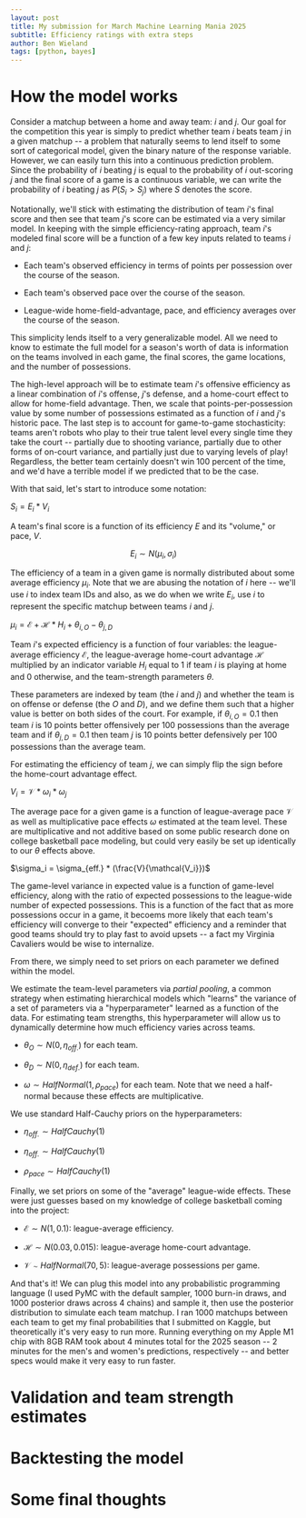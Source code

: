 ```yaml
---
layout: post
title: My submission for March Machine Learning Mania 2025
subtitle: Efficiency ratings with extra steps
author: Ben Wieland
tags: [python, bayes]
---
```


# How the model works

Consider a matchup between a home and away team: $i$ and $j$. Our goal for the competition this year is simply to predict whether team $i$ beats team $j$ in a given matchup -- a problem that naturally seems to lend itself to some sort of categorical model, given the binary nature of the response variable. However, we can easily turn this into a continuous prediction problem. Since the probability of $i$ beating $j$ is equal to the probability of $i$ out-scoring $j$ and the final score of a game is a continuous variable, we can write the probability of $i$ beating $j$ as $P(S_i > S_j)$ where $S$ denotes the score.

Notationally, we'll stick with estimating the distribution of team $i$'s final score and then see that team $j$'s score can be estimated via a very similar model. In keeping with the simple efficiency-rating approach, team $i$'s modeled final score will be a function of a few key inputs related to teams $i$ and $j$:

- Each team's observed efficiency in terms of points per possession over the course of the season.

- Each team's observed pace over the course of the season.

- League-wide home-field-advantage, pace, and efficiency averages over the course of the season.

This simplicity lends itself to a very generalizable model. All we need to know to estimate the full model for a season's worth of data is information on the teams involved in each game, the final scores, the game locations, and the number of possessions.

The high-level approach will be to estimate team $i$'s offensive efficiency as a linear combination of $i$'s offense, $j$'s defense, and a home-court effect to allow for home-field advantage. Then, we scale that points-per-possession value by some number of possessions estimated as a function of $i$ and $j$'s historic pace. The last step is to account for game-to-game stochasticity: teams aren't robots who play to their true talent level every single time they take the court -- partially due to shooting variance, partially due to other forms of on-court variance, and partially just due to varying levels of play! Regardless, the better team certainly doesn't win 100 percent of the time, and we'd have a terrible model if we predicted that to be the case.

With that said, let's start to introduce some notation:

$S_i = E_i * V_i$

A team's final score is a function of its efficiency $E$ and its "volume," or pace, $V$.

$$E_i \sim N(\mu_i, \sigma_i)$$

The efficiency of a team in a given game is normally distributed about some average efficiency $\mu_i$. Note that we are abusing the notation of $i$ here -- we'll use $i$ to index team IDs and also, as we do when we write $E_i$, use $i$ to represent the specific matchup between teams $i$ and $j$. 

$\mu_i = \mathcal{E} + \mathcal{H} * H_i + \theta_{i,O} - \theta_{j,D}$ 

Team $i$'s expected efficiency is a function of four variables: the league-average efficiency $\mathcal{E}$, the league-average home-court advantage $\mathcal{H}$ multiplied by an indicator variable $H_i$ equal to 1 if team $i$ is playing at home and 0 otherwise, and the team-strength parameters $\theta$. 

These parameters are indexed by team (the $i$ and $j$) and whether the team is on offense or defense (the $O$ and $D$), and we define them such that a higher value is better on both sides of the court. For example, if $\theta_{i,O} = 0.1$ then team $i$ is 10 points better offensively per 100 possessions than the average team and if $\theta_{j, D} = 0.1$ then team $j$ is 10 points better defensively per 100 possessions than the average team. 

For estimating the efficiency of team $j$, we can simply flip the sign before the home-court advantage effect.

$V_i = \mathcal{V} * \omega_{i} * \omega_{j}$ 

The average pace for a given game is a function of league-average pace $\mathcal{V}$ as well as multiplicative pace effects $\omega$ estimated at the team level. These are multiplicative and not additive based on some public research done on college basketball pace modeling, but could very easily be set up identically to our $\theta$ effects above.

$\sigma_i = \sigma_{eff.} * (\frac{V}{\mathcal{V_i}})$

The game-level variance in expected value is a function of game-level efficiency, along with the ratio of expected possessions to the league-wide number of expected possessions. This is a function of the fact that as more possessions occur in a game, it becoems more likely that each team's efficiency will converge to their "expected" efficiency and a reminder that good teams should try to play fast to avoid upsets -- a fact my Virginia Cavaliers would be wise to internalize.

From there, we simply need to set priors on each parameter we defined within the model.

We estimate the team-level parameters via *partial pooling*, a common strategy when estimating hierarchical models which "learns" the variance of a set of parameters via a "hyperparameter" learned as a function of the data. For estimating team strengths, this hyperparameter will allow us to dynamically determine how much efficiency varies across teams.

- $\theta_{O} \sim N(0, \eta_{off.})$ for each team.

- $\theta_{D} \sim N(0, \eta_{def.})$ for each team.

- $\omega \sim HalfNormal(1, \rho_{pace})$ for each team. Note that we need a half-normal because these effects are multiplicative.

We use standard Half-Cauchy priors on the hyperparameters:

- $\eta_{off.} \sim HalfCauchy(1)$

- $\eta_{off.} \sim HalfCauchy(1)$

- $\rho_{pace} \sim HalfCauchy(1)$

Finally, we set priors on some of the "average" league-wide effects. These were just guesses based on my knowledge of college basketball coming into the project:

- $\mathcal{E} \sim N(1, 0.1)$: league-average efficiency.

- $\mathcal{H} \sim N(0.03, 0.015)$: league-average home-court advantage.

- $\mathcal{V} \sim HalfNormal(70, 5)$: league-average possessions per game.

And that's it! We can plug this model into any probabilistic programming language (I used PyMC with the default sampler, 1000 burn-in draws, and 1000 posterior draws across 4 chains) and sample it, then use the posterior distribution to simulate each team matchup. I ran 1000 matchups between each team to get my final probabilities that I submitted on Kaggle, but theoretically it's very easy to run more. Running everything on my Apple M1 chip with 8GB RAM took about 4 minutes total for the 2025 season -- 2 minutes for the men's and women's predictions, respectively -- and better specs would make it very easy to run faster. 

# Validation and team strength estimates

# Backtesting the model

# Some final thoughts